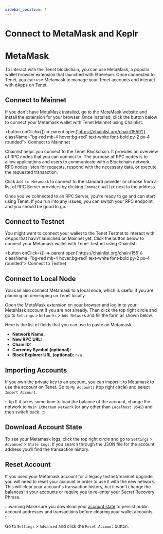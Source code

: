 ```yaml
---
sidebar_position: 4
---
```


# Connect to MetaMask and Keplr

# MetaMask

To interact with the Tenet blockchain, you can use MetaMask, a popular wallet
browser extension that launched with Ethereum. Once connected to Tenet, you can use Metamask
to manage your Tenet accounts and interact with dApps on Tenet.

## Connect to Mainnet

If you don't have MetaMask installed, go to the [MetaMask
website](https://metamask.io/download/) and install the extension for your
browser. Once installed, click the button below to connect your Metamask wallet
with Tenet Mainnet using Chainlist.

<button onClick={() => parent.open('https://chainlist.org/chain/1559')} className="bg-red mb-4 hover:bg-red1 text-white font-bold py-2 px-4 rounded">
Connect to Mainnnet
</button>

Chainlist helps you connect to the Tenet Blockchain. It provides an overview of
RPC nodes that you can connect to. The purpose of RPC nodes is to allow
applications and users to communicate with a Blockchain network. RPC nodes
listen for requests, respond with the necessary data, or execute the requested
transaction.

Click `Add to Metamask` to connect to the standard provider or choose
from a list of RPC Server providers by clicking `Connect Wallet` next to the
address.

Once you've connected to an RPC Server, you're ready to go and can start using
Tenet. If you run into any issues, you can switch your RPC endpoint, and you
should be good to go.

## Connect to Testnet

You might want to connect your wallet to the Tenet Testnet to interact with
dApps that havn't launched on Mainnet yet. Click the button below to connect
your Metamask wallet with Tenet Testnet using Chainlist:

<button onClick={() => parent.open('https://chainlist.org/chain/155')} className="bg-red mb-4 hover:bg-red1 text-white font-bold py-2 px-4 rounded">
Connect to Testnet
</button>

## Connect to Local Node

You can also connect Metamask to a local node, which is useful if you are
planning on developing on Tenet locally.

Open the MetaMask extension on your browser and log in to your
MetaMask account if you are not already. Then click the top right circle and go
to `Settings` > `Networks` > `Add Network` and fill the form as shown below.

Here is the list of fields that you can use to paste on Metamask:

- **Network Name:** <Highlighter keyword="name" postText=" Local" />
- **New RPC URL:** <Highlighter keyword="rpc_url_local" />
- **Chain ID:** <Highlighter keyword="rpc_url_local" />
- **Currency Symbol (optional):** <Highlighter keyword="testnet_ticker" />
- **Block Explorer URL (optional):** `n/a`

## Importing Accounts

If you own the private key to an account, you can import it to Metamask to use
the account on Tenet. Go to `My Accounts` (top right circle) and select `Import
Account`.

:::tip
If it takes some time to load the balance of the account, change the
network to `Main Ethereum Network` (or any other than `Localhost 8545`) and then switch back.
:::

## Download Account State

To see your Metamask logs, click the top right circle and go to `Settings` >
`Advanced` > `State Logs`. If you search through the JSON file for the account
address you'll find the transaction history.

## Reset Account

If you used your Metamask account for a legacy testnet/mainnet upgrade, you will
need to reset your account in order to use it with the new network. This will
clear your account's transaction history, but it won't change the balances in
your accounts or require you to re-enter your Secret Recovery Phrase.

:::warning
Make sure you download your [account state](#download-account-state)
to persist public account addresses and transactions before clearing your wallet
accounts.
:::

Go to `Settings` > `Advanced`  and click the `Reset Account` button.